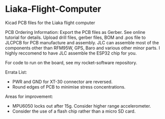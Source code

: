 # Liaka-Flight-Computer
Kicad PCB files for the Liaka flight computer

PCB Ordering Information:
Export the PCB files as Gerber. See online tutorial for details. Upload drill files, gerber files, BOM and .pos file to JLCPCB for PCB manufacture and assembly. 
JLC can assemble most of the components other than RFM95W, GPS, Baro and various other minor parts. I highly reccomend to have JLC assemble the ESP32 chip for you.

For code to run on the board, see my rocket-software repository.

Errata List:

- PWR and GND for XT-30 connector are reversed. 
- Round edges of PCB to minimise stress concentrations.


Areas for improvement:
- MPU6050 locks out after 15g. Consider higher range accelerometer.
- Consider the use of a flash chip rather than a micro SD card.
